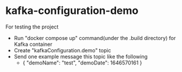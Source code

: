 # kafka-configuration-demo
For testing the project
  - Run "docker compose up" command(under the .build directory) for Kafka container
  - Create "kafkaConfiguration.demo" topic
  - Send one example message this topic like the following
     - {
       "demoName": "test",
       "demoDate": 1646570161
     }
     
      
  
